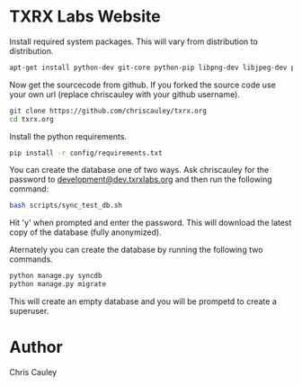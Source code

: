 TXRX Labs Website
========

Install required system packages. This will vary from distribution to distribution.

```bash
apt-get install python-dev git-core python-pip libpng-dev libjpeg-dev python-psycopg2
```

Now get the sourcecode from github. If you forked the source code use your own url (replace chriscauley with your github username).

```bash
git clone https://github.com/chriscauley/txrx.org
cd txrx.org
```

Install the python requirements.

```bash
pip install -r config/requirements.txt
```

You can create the database one of two ways. Ask chriscauley for the password to development@dev.txrxlabs.org and then run the following command:

```bash
bash scripts/sync_test_db.sh
```

Hit 'y'  when prompted and enter the password. This will download the latest copy of the database (fully anonymized).

Aternately you can create the database by running the following two commands.

```bash
python manage.py syncdb
python manage.py migrate
```

This will create an empty database and you will be prompetd to create a superuser. 

Author
======
Chris Cauley
